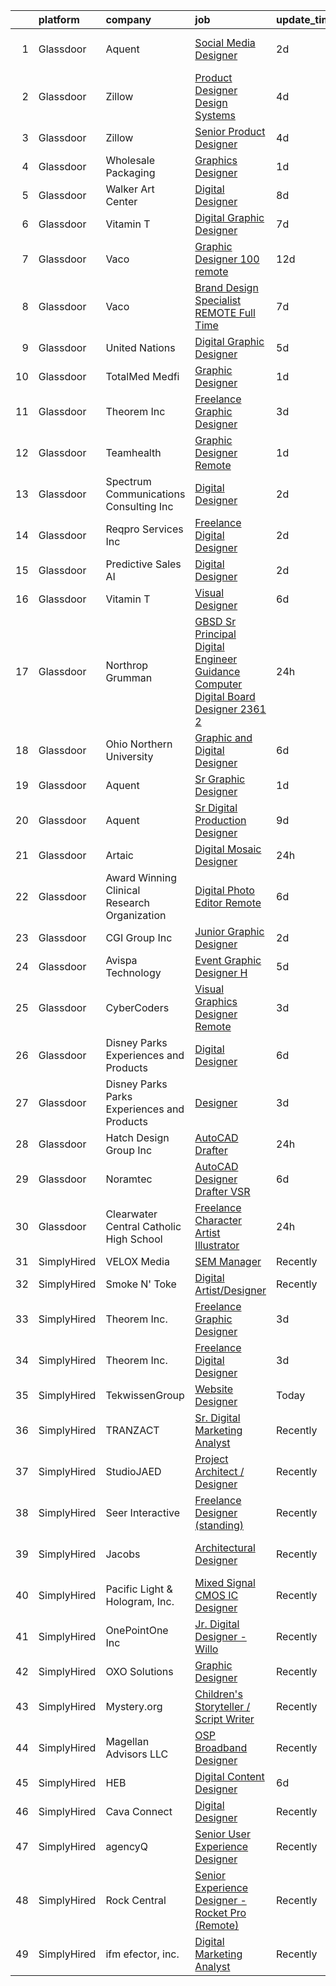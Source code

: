 

|    | platform    | company                                      | job                                                                                                                                                                                                                                                                                                                                                                                                                                                                                                                                                                                                                                                                                                                                                                                                                                                                                                                                                                                                                                                                                                                                                                                                                                                                                                                                                                   | update_time   | location                     |
|---:|:------------|:---------------------------------------------|:----------------------------------------------------------------------------------------------------------------------------------------------------------------------------------------------------------------------------------------------------------------------------------------------------------------------------------------------------------------------------------------------------------------------------------------------------------------------------------------------------------------------------------------------------------------------------------------------------------------------------------------------------------------------------------------------------------------------------------------------------------------------------------------------------------------------------------------------------------------------------------------------------------------------------------------------------------------------------------------------------------------------------------------------------------------------------------------------------------------------------------------------------------------------------------------------------------------------------------------------------------------------------------------------------------------------------------------------------------------------|:--------------|:-----------------------------|
|  1 | Glassdoor   | Aquent                                       | [Social Media Designer](https://www.glassdoor.com/partner/jobListing.htm?pos=123&ao=1110586&s=58&guid=000001816b459bfda2e421a4f9ff8b39&src=GD_JOB_AD&t=SR&vt=w&cs=1_7af2d66a&cb=1655362133401&jobListingId=1007937239680&cpc=FB7E4A1762AE5BEC&jrtk=3-0-1g5lkb710jfn0801-1g5lkb71hii1a800-5215ab9fc74733f5--6NYlbfkN0DMrcEu7yrtATojKJA7cEzGQ3FdRGWLh0CZQInL4ECGI9gD0Wolx9R2v-Aex0-GK05tfZ_Gp0ucJrPKPKimvs_6928_ZJYzUyQ50TkDthhVNDfdM8LD0QJ3yo-_zS8JuMpiWQcZMuHprbLSkN5BBPv8KMhSKYxr3tXzWuguY3g2TqGsqe1ECNZsZmNrsHg8d8k99D0Ox2yUUycjKiEBPRktLtPrX2HF6bCDOiLa6xueWwPFIhRlPu_Ue2Dw_6Go4Ih4Ebk4rbv1ofcNrkaoX8DYhw0tjHl9qw87K_LNWwlZLjvBUsZn-IJjG118bIaD_1RHD4j4JEnGplUIfVn1wPjv2X8Bzj8IdCDXo_yWJ-c4QMyOZWx8of6hv6jbjfzhqzw6Jspn0trVRDFBsKA-kO-CoeX4VNqvNf0bx7rhUgBM3ofthbpvKt4DKz6fdjwRaQZB4DdenE0F8A%3D%3D)                                                                                                                                                                                                                                                                                                                                                                                                                                                                                                                                                               | 2d            | San Francisco, CA            |
|  2 | Glassdoor   | Zillow                                       | [Product Designer  Design Systems](https://www.glassdoor.com/partner/jobListing.htm?pos=115&ao=1110586&s=58&guid=000001816b459bfda2e421a4f9ff8b39&src=GD_JOB_AD&t=SR&vt=w&cs=1_24307847&cb=1655362133400&jobListingId=1007933236075&cpc=F41FEAB56D215062&jrtk=3-0-1g5lkb710jfn0801-1g5lkb71hii1a800-011a0893a918b1fb--6NYlbfkN0ANMurRYyPEXg08u6OamUd1Mvhk-zhFSGYIZgoJR86UvYL2v6MoUqae-sD5DnU21vo-KQkrM1-nxrgMu7ZC1V04tRcmIkM-s_SFYAMQ6S9JoXSA-FQh8VsK8KsKvvcxWmpJgU6E_bbF80Dim6t-LQronB_Oj0OoKqQszjyeh9vu0qKYIF-dD6oTAUXEUNGLEJMlAH-SYohx4oU-DGbt9pufs5fi4yifATetHHsA_w3kva_fmdiPAgnLdnwTqRaNIj5Kjn2CNUrffKxRhSVpYevqPgxduBj_FMOdZXtW5DxJ9YkgnNQm3iSlrrqqyxI4Dw39p_4wpI6AYTNeQWmAMS1SzYd50r28NiD3J7dJb3Jan9ajmG4tOtYRdxwvdwIUmasZzcRJiMxRfXbkR5Z726_8MT_pgi9yBDhMW-mdVwz4nT7llWFzQHzhx5PFwsd39WDxmLqVPux__G2uM1O54pSDuM0A67yV4uY2C4Vs70G4RpSPOXch4VVee1goJEIUeRAGMNfVxwtuMPL_zU78zRLWBOU77E2yLtNtXOKq8htA1wpsxUwO-UCr5RNk8Z_LLcGB6tEPVpGAldFOPesNx_ls2TGfDg-W3-ENso2yzDKT6K617TzxHRfiMUUhy_x5t04VhsiAkxoZO6_57QbAVc2ZmIch3qmcFI_4rnspdHn0ub9O_RmXWR6VnPHCI6dxgOA-N0FmG1bA1q0PlGj3l_lDt02PYZKzKVgKUHRv-wamQARrk7iWU9unwoWA8NcX5MykRrv7_HbxgW43_LXBmOEv7s_tSmRg9HDrinDKazcdfdIB7aLebOSqLUNAPLO0CIo8cSu6FSWEWwGf4VgpxmFq9gpa5d61BlFLmrkHNcdClHl5aRGvakVqtLXGMk209r8%3D)                                                                                                  | 4d            | Remote                       |
|  3 | Glassdoor   | Zillow                                       | [Senior Product Designer](https://www.glassdoor.com/partner/jobListing.htm?pos=109&ao=1110586&s=58&guid=000001816b459bfda2e421a4f9ff8b39&src=GD_JOB_AD&t=SR&vt=w&cs=1_7df9220b&cb=1655362133399&jobListingId=1007933236055&cpc=334ABAF5D42DC775&jrtk=3-0-1g5lkb710jfn0801-1g5lkb71hii1a800-e496e8acc40d5a6a--6NYlbfkN0ANMurRYyPEXg08u6OamUd1Mvhk-zhFSGYIZgoJR86UvYL2v6MoUqae-sD5DnU21vo-KQkrM1-nxigulcVUp6UcYl08yI5UdNRZZIoboFgVCXFZH-Ur5VCCM-kHCbgkC536mMNcJpfMsoDbDUXEuuapVQkZvN0gLXl-tXLlhyovmM75W_E-wN5ONoPCxm1rM5hVnc9Dsf_2-yFFIPzol2zjUX4aPeuqAL2xL9NKZ4nE9mpWx_58Cv84xRQBOKQObOgWWpd4umKrkWgTpuOllr_lmvXqIgKkCo6UhlGKCEKIrr_ynR7nYUULfxd4FxqnBtm41in0NQZc7WhLkA9ZeSbdyaQTAw6ne2LbO69EyuPYJDKo6zYbk_UlPkohq28KDBqXZx9as3RRF89ugCJ7FnkJFO-yO87oxJZyorZs-BBPUKVvRfdgi1givp1ZxFodnELPaYF_Pv9DU7tn3tX41t4edgQx4VmUaa_erAWBxhnDukvHQripXt4o0DICRVpkrMIWMzzK__oVHA31jQS1EqJzNe5YqL43CQjaJ8aenHq8raDugRRTNcPsC-U22GnL7rnFctuoZZFnR-YmNElD4vpeO8XvP5pKc0Rw0PZkn9V8KafBe2rYXHgfFAfU0AqwVAB2Kc8h0Ug43rOuQDQ_2HMLIB3O7DKTpo3JnPI6I3AbNaWe2u8zk85nfWzsPsoWHnVjVu9ZyXgWnWyn5lfod9yDsaTbqUY7UxCsx8tFa3F_30DZVgJE5M2CcesQI2V-XqTrrRCwL0cZ0LiWvLNAeCcTT6iOhrRZpSHNo-aaBIsaYrog52VjGb9LtF9bSbsAUraSuUKgjazvXWclw3IP8MhjvKwOxHEPBsSrrVvBQfrVCl0-EgOEzJ3ezcdhXKSCiMw%3D)                                                                                                           | 4d            | Remote                       |
|  4 | Glassdoor   | Wholesale Packaging                          | [Graphics Designer](https://www.glassdoor.com/partner/jobListing.htm?pos=105&ao=1110586&s=58&guid=000001816b459bfda2e421a4f9ff8b39&src=GD_JOB_AD&t=SR&vt=w&ea=1&cs=1_9563e72e&cb=1655362133399&jobListingId=1007940301707&cpc=BA15C3E50D27FFE8&jrtk=3-0-1g5lkb710jfn0801-1g5lkb71hii1a800-503a9bff55137306--6NYlbfkN0Awap0Ss84xjr4PbLTh_lSRWQtTfyWQ47DnEpNBoAF8LcXbi7sanRT1iM2Na1uhNmpVQkHIfSm2aIfhJKCfeRz63ehLNgn1dbfzJgs5ZXxEd47M496KQAfIWxNdOOl2B9K_QO6xwIyoameBNrWcXHJp59sPOQEpAhfUVzcnbXiy0w_PIxGYYqel0APBBNcalO41XauGQMoanfmKe5xIoSOWqlJEAsQjGWGm1ZPU1h1OnJfafcWO7vpCKY7rz4abP9rJCQkVBrlkY__vQz9IJqwnGpijx3L6NfMYObLBhgujhK_CC5jANYQNDeNxlY56a_HZ40MQvARHcpcQwB0MgaSbGuRFJIQO1cDwGI3fU4ppCA8oqg-Qr0s-HiQCkHroKpqrSPaUJWJZyjq-kHAQb-vuqcfbCZqMY03pnpqzHzX39znWnoD4YkNENN_kNDUZGm45IisNiMmhHIBnpH9vVn-RDkGHl7NOZXWbpTFMJBqTQlst3Y7Ju7vRsQ4BLcDds8I%3D)                                                                                                                                                                                                                                                                                                                                                                                                                                                                                                            | 1d            | Newark, NJ                   |
|  5 | Glassdoor   | Walker Art Center                            | [Digital Designer](https://www.glassdoor.com/partner/jobListing.htm?pos=129&ao=1136043&s=58&guid=000001816b459bfda2e421a4f9ff8b39&src=GD_JOB_AD&t=SR&vt=w&cs=1_ac236e4b&cb=1655362133402&jobListingId=1007923727736&jrtk=3-0-1g5lkb710jfn0801-1g5lkb71hii1a800-6e9441752ef50c27-)                                                                                                                                                                                                                                                                                                                                                                                                                                                                                                                                                                                                                                                                                                                                                                                                                                                                                                                                                                                                                                                                                     | 8d            | Minneapolis, MN              |
|  6 | Glassdoor   | Vitamin T                                    | [Digital Graphic Designer](https://www.glassdoor.com/partner/jobListing.htm?pos=122&ao=1110586&s=58&guid=000001816b459bfda2e421a4f9ff8b39&src=GD_JOB_AD&t=SR&vt=w&cs=1_6fbb58e9&cb=1655362133401&jobListingId=1007926724963&cpc=C4A69CCDBB3B9599&jrtk=3-0-1g5lkb710jfn0801-1g5lkb71hii1a800-fdb8f021593cc339--6NYlbfkN0DMrcEu7yrtATojKJA7cEzGQ3FdRGWLh0CZQInL4ECGI6k5tN82kdM0OKoro5eXmjo0IbV3G3UhsV3k-CkeXa2jzG2OxlfFQOoSKPVr0mipQSu4LFwQStj2nF61fQ7ALeaZ1mF2o0i_3JOCXh220w8xlFybB9KhHIC2zteJebeLtyc3P2-s9aXEA9nxHTuYT5UM8QpjRYrNsds_k1k_ZV3XR3KRdxCbaTi4ql-WT5w1yE77tbTbJZKOiVBuSYy_6k3uj_UwEzyHT2TeEgteGtD7GkkwXCeQZ3ojH8FUxswpH90Y2ipW6JG01ppUfMIm5NfYKzL22GipeNnZaHgXLBc3ObgvnZX8rnkUakc9SAqWm9p9wv6mvdA7A-_id8GKEFPq4qz9g7dZoJtn_yoclCT4JiaWvqxz0E7VGvA00cPdDBwfaqvzlln61kV7mUOmEoAUxjbPndrUfik9FhO-eUm4)                                                                                                                                                                                                                                                                                                                                                                                                                                                                                                                                                        | 7d            | Remote                       |
|  7 | Glassdoor   | Vaco                                         | [Graphic Designer   100  remote](https://www.glassdoor.com/partner/jobListing.htm?pos=118&ao=1110586&s=58&guid=000001816b459bfda2e421a4f9ff8b39&src=GD_JOB_AD&t=SR&vt=w&ea=1&cs=1_ab785f80&cb=1655362133401&jobListingId=1007916376483&cpc=2CAED5C921A5F994&jrtk=3-0-1g5lkb710jfn0801-1g5lkb71hii1a800-08f28e733b05aaab--6NYlbfkN0D_sybMACCpf9B-677oK5j6rPldVB6BlrVvFjO_o-GJZbzuF-qh4PxErFUqfUsv_6vhl0jY5Q-yQPH-iHKHcp_XDbJBS22ZwItoKejFa_j4izDEiupumHMXEFJCGUZZEOt2d_BvevA5K6Uc0H9mlJj2RyN6QL_iHcfzLqKw589fVrR8pTihbEaeP70vSMdkvnWsz0sp6blIYz9vNeDA0C06d93lj-DUBBQ2gVlI1IV0s3HvjOFC2NqgZY9n8Azo1k4un4V6HVgjNTgwANGk5RynlUZudklRr17wlF8mH038F3fXXbQMa6Brmm2F6ry3gBlDNGiTzLanNLqhWR2RvdbC_2mFaNtqkVuAgSelSmDlu4aiUBEo7CwbexZ8Bi_8F5X3rEk9lp1TfcX8HmkrKXTKV4LnnP5ftYgfWgo8K1tDtiMrmGDNp9rdXXobu011Wg28K6xjBCsz-i2-wGMPRvAqP2VPaHRfzKUBgUwCe5YTTE4afa5qyv9OyzbI4zFTR5B5lVWF5ihP6HgLlBxG5hFZUROBM3RFZ8cnooLpzFVDTw%3D%3D)                                                                                                                                                                                                                                                                                                                                                                                                                                                 | 12d           | Atlanta, GA                  |
|  8 | Glassdoor   | Vaco                                         | [Brand Design Specialist   REMOTE   Full Time  ](https://www.glassdoor.com/partner/jobListing.htm?pos=121&ao=1110586&s=58&guid=000001816b459bfda2e421a4f9ff8b39&src=GD_JOB_AD&t=SR&vt=w&ea=1&cs=1_12a19fb6&cb=1655362133402&jobListingId=1007926369120&cpc=8795CF9063CD573D&jrtk=3-0-1g5lkb710jfn0801-1g5lkb71hii1a800-8db624066fad989f--6NYlbfkN0D_sybMACCpf9B-677oK5j6rPldVB6BlrVvFjO_o-GJZbzuF-qh4PxErFUqfUsv_6uWvV2Qzi5qMWJrZ8tieZusIWtdsHB_VYPB58y5ulHZwgZe1ZZq-hbVmFqxb6q7D772AX_I4soEUlkpDCc_zLhQclUY2m0_6tbgxpI5zBOcdYlS5kdTJlRnHFoEvZhNgy1hjnGYQz_csOkcQicATmco2EmcyLFqmVI6_kwx7S69shtmQ5ngg8swD5NbdgaNd828p_Z7IzqYyw61N7m9xJpeV4gCH-yLZdEYOJbEf56ULNO8ACk_wyHJxvRrWux8N6ixW4yydw3zf8mQa7-DmdngjFcrZGvRl7nyeUuMjgb6ENH6ccY-l7Sx0M4V6jFGWaVm0JbaX3zGqDXFP6akuBZ12g6vB5PInDR-wIA1KaX1qJ22f69EN21lK_JurEi7r_PeRGgDpaYz_yCYeH0rJuPM1TXDVuG0xksuyxF3KZIkTAq0L2llHMHowsPamn1EtYEzqPMOyxWBQP_pZ6D5z-FRkRLACn6B7ef4JzeE4H1kZQ%3D%3D)                                                                                                                                                                                                                                                                                                                                                                                                                                 | 7d            | Atlanta, GA                  |
|  9 | Glassdoor   | United Nations                               | [Digital Graphic Designer](https://www.glassdoor.com/partner/jobListing.htm?pos=130&ao=1136043&s=58&guid=000001816b459bfda2e421a4f9ff8b39&src=GD_JOB_AD&t=SR&vt=w&cs=1_fbd637d1&cb=1655362133402&jobListingId=1007932678389&jrtk=3-0-1g5lkb710jfn0801-1g5lkb71hii1a800-38a3c908ed44d58e-)                                                                                                                                                                                                                                                                                                                                                                                                                                                                                                                                                                                                                                                                                                                                                                                                                                                                                                                                                                                                                                                                             | 5d            | New York, NY                 |
| 10 | Glassdoor   | TotalMed Medfi                               | [Graphic Designer](https://www.glassdoor.com/partner/jobListing.htm?pos=126&ao=1110586&s=58&guid=000001816b459bfda2e421a4f9ff8b39&src=GD_JOB_AD&t=SR&vt=w&ea=1&cs=1_09ecadfc&cb=1655362133402&jobListingId=1007940051033&cpc=6FC5BA77C9A4CD78&jrtk=3-0-1g5lkb710jfn0801-1g5lkb71hii1a800-57ade0afddec43c2--6NYlbfkN0CAbsJB8bju6vp3YzCtcC1o6rQ0eFO1yXn-OHpoI-lP0DaRmu6MITyG7eKv3cg2fC58nFXxunZApxZ8Er_MhaQ4nh7YNu7PvKtkBoJN71Va4D8t95l-CLIuEZDaCK1twhlCeDthrxOZtod5KNkAY60id_jRRrCE0XLa39qPXNpYbUgVKukzl9qTTE37NuC1z0fjPwn5f0_bka462k0dms3re1gRUjRK3haH2eSepqPXmTcmC7qzI7T35NCDRiI1amCnCIFdHrkTClVPemZgKawvGg5iA1D1-uwekd012lkfdVyxeGE8IkFgHka_DyPnuw2Nr9Cxi9U9n0Wo4HEMn5zIHEkJZ1DxcOWfF1bJcEksVCvPJEcOVrwpPtVhQ0xwG8KRWhI29zIs2esIvulB4hKukno4f-rtT-UWQFdcffqarIDCRiDBje1LSPEnpRdrMVkemWU3BvosaIDOGqM5Hc8ZywPQEY0xW0a9mwwp0wD3NPsXJOwBZ75mrhCzP3JIiw7eZ56lnxI3nw%3D%3D)                                                                                                                                                                                                                                                                                                                                                                                                                                                                                               | 1d            | Metairie, LA                 |
| 11 | Glassdoor   | Theorem Inc                                  | [Freelance Graphic Designer](https://www.glassdoor.com/partner/jobListing.htm?pos=113&ao=1110586&s=58&guid=000001816b459bfda2e421a4f9ff8b39&src=GD_JOB_AD&t=SR&vt=w&ea=1&cs=1_a95a8f1b&cb=1655362133401&jobListingId=1007933778137&cpc=AC285F3A3ECA6BB0&jrtk=3-0-1g5lkb710jfn0801-1g5lkb71hii1a800-c6f76b686089fad8--6NYlbfkN0AFW8_jy3Exud-3yScDe6C_gOnco_vY6PGUfytLF_4d6EkTCpOAWV-CrHKoiYYLwIqg1l_gI_lcE6Sgc6Z0AbUcjp9OM2Gim2qbKXCOcZaAhiPME1DQ2wZs7zWrQyxgM_WwQXANWvgVEC4Lx131mJzhmPIQ_XinjlxfRdvB2NH3Hgy4UHt9gIwQdv5K2XbsF0Vzc71pqiSKmxwfbPzihpIkEATfy6ng0kWSa3Xxr7x0cjJ4AK-pixRzDBy307RuVcfAtvardzkNvwf-4gxT_l3OYa0xnO8iRvBlDBr-yW1JHzlR9iv7KpyuIh-lVsOXeDcgGzLK_7_vPc6rHbm1VfIwo-7q0vPeaY6pA_6oFoM0pg-RhINdiijxIx6wCKWQ-3Se_GRdEIYAzYDRq_EkIkX2wu5C9YC-Fdp2_cb0rhz5YQFX0xQgZG-2YqFr5ndv1x8FZQSOHDVnm5_85Y0yq89oGdBtt_4FKnqJywS5kZ9SLBtmPywjeqTQphrHGfZNM_I%3D)                                                                                                                                                                                                                                                                                                                                                                                                                                                                                                   | 3d            | Remote                       |
| 12 | Glassdoor   | Teamhealth                                   | [Graphic Designer   Remote](https://www.glassdoor.com/partner/jobListing.htm?pos=116&ao=1110586&s=58&guid=000001816b459bfda2e421a4f9ff8b39&src=GD_JOB_AD&t=SR&vt=w&cs=1_984b35c8&cb=1655362133400&jobListingId=1007939772563&cpc=451933188B21919D&jrtk=3-0-1g5lkb710jfn0801-1g5lkb71hii1a800-44e5ae7485aa3032--6NYlbfkN0B7JmfrMhpJRSMUlHaLP4NRjF3FJg9cb0WKAV__BHI06IkPPY2OTo0TLZctw764p0EF7EBN3xUex5YquRxeNFP5LFfxTk1sLWOywg3ZNQYw8pyARnZZlMMyR2Q2Qzp228xK0w1E9WbEMa44hiiJaN4k2YgrakggvdLEHOXa6kUBfzfNa5W1-6BwqnoNaWW6_WXEGU6bunMBbC9ZbecwoxBpPhk_ZqwClcxIfj7Er1Hntc3Q2i8WjJMCFUZv2-8TJJOtKA6pFKncE19Mw5L2HrN-eJEtpoLwkZIuuHEIxp4Fcqag7Ep4n5DLzDezUkdwBR0nZj0bDw1WThAkBQ9YPfOGoRba5Vu6vOD9owNBrfSKIqYtpE_xO9vxAK0Vla9xuY-9Yn4JtzVNil-o-7hA9LFoRl20-BFKL5zQY0TwkFIJP7O6FxVkpCt_ln4o_pSWu3r0EAZNkvIxQHyob_3DxTXQl6N8401EIEuv6fsltH-M9ZBrKLDGnjF-BT4uER-Hime-T7MzZ2XFfcBAATVl4g_P_zSwQjJmHwkawcMDjL9vs4r7zCv4YPJX7OoKk8yM2p5jMMAJ4jo6Ew%3D%3D)                                                                                                                                                                                                                                                                                                                                                                                                                           | 1d            | Remote                       |
| 13 | Glassdoor   | Spectrum Communications   Consulting Inc     | [Digital Designer](https://www.glassdoor.com/partner/jobListing.htm?pos=104&ao=1110586&s=58&guid=000001816b459bfda2e421a4f9ff8b39&src=GD_JOB_AD&t=SR&vt=w&cs=1_b9841a45&cb=1655362133398&jobListingId=1007936882470&cpc=281FE6ECBEE2538F&jrtk=3-0-1g5lkb710jfn0801-1g5lkb71hii1a800-0efd128eb5aed8e0--6NYlbfkN0CEimXm1CJh_E-tHvxPbgZMcbhx6cgdIq9Pr1R0rMl3sU3PcKky83nF7xSMo3nddOn7Ezk0R5wq0xRM4P4Wqw20NJNt1myi9vhduCMlk8eS9Q-2pR7e426Bhv408jU6dwqXU19OX7GZL9-fzLcpxPjkOCfuAbN15nTcseGdJkcZ3XbWz2mdqVvOuzz25VFISDfJaZUU4XH-34wZiUu19bXR1z0hu0Umy9jdmQZICjJZE_4zCoECMGslrmYhVvjYbchJApu-dBWi70B2ha-zlidCuGZ_idUwUFhKhkkeyBdvQwQuu9kOg3CwXvIGegRxH3vy2oRx11LKY9e8brzJmUvA7zqnweBeR9JYcAGOvJw7pE03TX-UpjFFVZJcBiN_w5ayFE_8IRPvtScgwAQwgj0sS3G2371OLmlEj0bi3Mkn201tN-1ZKyMLObb0UAV0TBKJeiFOlHfCapr2hsfiy1hE4oS1hWIBwzKor-cujVebTb0TvTqquT65ePPOsjS7r2tnUf87L1UoXA%3D%3D)                                                                                                                                                                                                                                                                                                                                                                                                                                                                                                    | 2d            | Chicago, IL                  |
| 14 | Glassdoor   | Reqpro Services Inc                          | [Freelance Digital Designer](https://www.glassdoor.com/partner/jobListing.htm?pos=117&ao=1110586&s=58&guid=000001816b459bfda2e421a4f9ff8b39&src=GD_JOB_AD&t=SR&vt=w&ea=1&cs=1_755d7daa&cb=1655362133401&jobListingId=1007936509793&cpc=8795CF9063CD573D&jrtk=3-0-1g5lkb710jfn0801-1g5lkb71hii1a800-2809ed0dd3dfc043--6NYlbfkN0BgQNY-6EGSodwqTnD--ruyjs70KAjc-sVn4TBkbPXfZNINp6exhM_vKTvQAbBALpc2_iGDvT7qg898YXccEJzx-PlcJWt4TcyvOh-OQqMHVsBOjGYJdfaOvjlyCh4_0qZzMdgX8IXYFt80-NR72RurGj3rFv8OMayZXU-rQHpdx_FoeUValG_IDWMBe4u7KTSZCwN7F88EYfvP-FVsTP8X-LB9LZKhUMslDly-TlT2LAPpeqGnN3hC2lOsf8xaSaZ0M0EHdrlKgmzBkRIntzRIjphsgCROXd_z1yNRKyWJBTvQpNlXfBDCIczAXnsuI7sIf40XLGw0pow8jFFypSEhqsXQHIZlRh9o9Kb1Py_scRUYsaOXBCRuA_Sdm6t441bt8w5-ucKfcszs1Qx0hdHh0OKiE94OCUfF6hSm-2IGrnrQ_nr751NMjfqpyY-HSI3p1ImE2k7AZfFZjolSBlaoHBsC0NFjslg4XIg5vBia-x2PkG9jw0UD)                                                                                                                                                                                                                                                                                                                                                                                                                                                                                                                 | 2d            | New York, NY                 |
| 15 | Glassdoor   | Predictive Sales AI                          | [Digital Designer](https://www.glassdoor.com/partner/jobListing.htm?pos=101&ao=1110586&s=58&guid=000001816b459bfda2e421a4f9ff8b39&src=GD_JOB_AD&t=SR&vt=w&cs=1_88cb5b39&cb=1655362133398&jobListingId=1007936109806&cpc=ECCEBF2656D16BF2&jrtk=3-0-1g5lkb710jfn0801-1g5lkb71hii1a800-3d7d0082209389be--6NYlbfkN0CEimXm1CJh_E-tHvxPbgZMcbhx6cgdIq9Pr1R0rMl3sU3PcKky83nFlr7_-N0QMhZoM8KMwa9VSysUJR9MsQy4DZHjAFSZQcPOsxHovme5KBYSach_Q4wWwPlcvZ1qda028uxgHzlNO-Igyq-aPdhIMpP8eep6xW37Zvftt03Hl7StxY5E6jnpkGIaT3HD1xVIC9w73mNDgvhfd4DaexbzuDTtl-9fh7Ti9QqI7ff9odNt_kJPmr14rDNmKwyLQsVEk4i18cT0x7UFF6hvy_z_ACNSm0rD34mMGAO2YBOs0JZPp5wByWXSEqAjAbAhR-E7hs9MjK5yNE3GclPO3IzUG1oe22-I6v4pY9-Wt3JKIgsG3We4pIh6JWNjn1jaV0aeyXkmT-ze61Y19fX1FOt0YYLuj9S3JdcO6kd96LPN-FraNaWdtUte1gHAyHHbu-x3uD5JW_C2xS3T0BZUrO2tBZMcauU6r4_LBoHpH2n-q18QRyds3O9v4c5pVHqGdgk9RDlUp-BwlZI7GXbvEveyv62kTaYs5OUAmxV2Q_xk2orRVyRI1yT1nLA4AyETVyEaiwfrMl7h1Q%3D%3D)                                                                                                                                                                                                                                                                                                                                                                                                                                    | 2d            | Chicago, IL                  |
| 16 | Glassdoor   | Vitamin T                                    | [Visual Designer](https://www.glassdoor.com/partner/jobListing.htm?pos=125&ao=1110586&s=58&guid=000001816b459bfda2e421a4f9ff8b39&src=GD_JOB_AD&t=SR&vt=w&cs=1_0dc6fbe0&cb=1655362133402&jobListingId=1007930527459&cpc=AC285F3A3ECA6BB0&jrtk=3-0-1g5lkb710jfn0801-1g5lkb71hii1a800-d8519498b4b33cf0--6NYlbfkN0DMrcEu7yrtATojKJA7cEzGQ3FdRGWLh0CZQInL4ECGI6k5tN82kdM0OKoro5eXmjoTMWZIbl7u2w_3G-0AgWkK9o28OK6nRRyVfT9Ik7OyxkBbbX_YtSkQ1NRnnViWIZLe2vf2pEFm46jGvQJq7AavDzn6CZotzY1UBBCFdcw8wTJCeChN3VREHURsugVSkEjLTcg77dE-zY0H41i_3Lb6W1H1WVeeRtpU8Tzo2zsPD2tJeAQR3DGN7rZezyZvnAK-4YYPe_RTXPB2P-m67X9PU3skZTU9fZ4ofVkGjFHRy9Da9ignmSSoh52SO1hxNAbOOdDB8wR_NPEN_JBASJnn3xNbdCypBwGzZNFmtJTeh4NmKxH35SL4zIlvUB8OFUecrr3N7rFDFhNWlcPAzcP8o_jIhA0RYFg1yzYRlhR_3VJGkVW5jEaY6xVtTiSIqDnWhgiaysTjNOna8om2oIDl)                                                                                                                                                                                                                                                                                                                                                                                                                                                                                                                                                                 | 6d            | Remote                       |
| 17 | Glassdoor   | Northrop Grumman                             | [GBSD   Sr  Principal Digital Engineer   Guidance Computer Digital Board Designer   2361 2](https://www.glassdoor.com/partner/jobListing.htm?pos=107&ao=1110586&s=58&guid=000001816b459bfda2e421a4f9ff8b39&src=GD_JOB_AD&t=SR&vt=w&cs=1_c2fda588&cb=1655362133399&jobListingId=1007942051511&cpc=14D5209370AEC984&jrtk=3-0-1g5lkb710jfn0801-1g5lkb71hii1a800-96076f1381a9dac1--6NYlbfkN0DPf8Tf_oakpB62WadId2dzQiWExtALTi0lpCM--zHBL1trAzPQuAwg5oNkOU_MLY3rm239Jp_6bde5QSRVqCgxUCizVk43yYFdm9DHW3QDtACvxslV21EoL5JHV2mVJcfiR9sDYg1PIUv_uf6Hm-MsoUW5JDeRILNVIgG1GsRdF1zt9CSUdykOl4DTJIC2Rrk1kXgBvTNqeO3Z8FqenTAQeIiNSCqlg-9rm4QkeQrbnW918hpMsZ4EQG7CLsf2lYblZ5MvJPc7Qj-_FKIfBZ5VAc-0TRTvU5m_DA4VNzycCzCr6bMeveQzmiaMURw4lFZwPmtak8rlCH7Yj7ijj0yZ_Lnzwf5nnT6JgwE4sQ-d2aK99GslQ9hBoDu5ov7u-x6Nr_Sy0wsNGIXGmdDR3G-OUOZ-Ny07J9i7lzH1O6VqQpHuPOciWIZpeoc-bs1_SObCnJg_COkVhNHBCw4W_38pbqLFSlLAw1pLSsOmY4-qcCB1bpnORx3cGTyArHKkdMy1ugEfdVbbRN7XwJ06RDbbKbHJGcqBQznV0Qb17Nd_pNOhrUiZyWFzo7aclwtf78Fv3-9eiCOrvSt_Uv8nKh2LyvwAiEwGSer64ruLlbsjjFfn3i2OgxoBF63y2HXdjl8OCj6aHobFMsjCd6t5-YiwvsXHX-qMbpsFFqOnTXLogTqIbhsdAXNDorHiM0lEXeQH4ZYsHdYzFWFtLZxnINCodyLs0UNhbHUJ6IlpqXhX_ebgvae5RK0oyDZkUqvNquE2ZWGiwyKkuFjz6eS2JwL7c501O_Ic_YTCNpOgkSCliqzM9qOFNRBQXQYQiTcrtR9uptviTqZibkuI8xpW-mMp1emqSyhnP0NoJosurJIow8piUSku2oqrs1Oa21gf8v--_WI9xPjT8A%3D%3D)                           | 24h           | Roy, UT                      |
| 18 | Glassdoor   | Ohio Northern University                     | [Graphic and Digital Designer](https://www.glassdoor.com/partner/jobListing.htm?pos=103&ao=1110586&s=58&guid=000001816b459bfda2e421a4f9ff8b39&src=GD_JOB_AD&t=SR&vt=w&cs=1_bd05ac39&cb=1655362133398&jobListingId=1007929702602&cpc=4F6831AEBD53791F&jrtk=3-0-1g5lkb710jfn0801-1g5lkb71hii1a800-67f50c84ac550faf--6NYlbfkN0CL63aioA1SaoB0GgqPQ_RqRqbtnG3m1o0WbEmH7ZwtnCIL8zVPcSljMuDetbDeVLEo-RMnELe1gA8YaUKhzTf4LStZwe3uXp4Bc3QhXb4EtkoMTUWmQN7S_WCAz4lMLo0tY6qOprw9U1Xt2UtgnUbexmE_H2506xB9oFJCxbGjOkf47iTgilKAB6s1RM9gPEmwRrn1nmZGgO1x601VeIOaktmDiTcBuB3MY-n_YSXJBsZJNG1ZJXgHNo4sxd16iJodwQy4GFGXSNy4pe356NXNiKls1bmEw_urugHBgiCDhJYqJhK7RdRTYr3ONgLrjubth0TEwzHHlqM57yPboN0R2x08nqBlFw4uvIeJd2EodfmHEGppPq6wkxU92m1JMfVz6jshAcYKfNVMVnmKKgSoesJtahmXc-mY3g6pBDZ_DfjG--NTziVg40cHIsAh_IygZPicY_Fsi5jpEfuy0xYMVlSrHuN6gR_rMVtJZCalg2xSQBgdBlDDEDrNasIPcR_Jm7G7xHn5MQRx7xAF69MIkc8BNC-wsAY%3D)                                                                                                                                                                                                                                                                                                                                                                                                                                                                      | 6d            | Ada, OH                      |
| 19 | Glassdoor   | Aquent                                       | [Sr  Graphic Designer](https://www.glassdoor.com/partner/jobListing.htm?pos=124&ao=1110586&s=58&guid=000001816b459bfda2e421a4f9ff8b39&src=GD_JOB_AD&t=SR&vt=w&cs=1_fdcf3a5b&cb=1655362133402&jobListingId=1007940168729&cpc=F41FEAB56D215062&jrtk=3-0-1g5lkb710jfn0801-1g5lkb71hii1a800-598967756ba94ddc--6NYlbfkN0DMrcEu7yrtATojKJA7cEzGQ3FdRGWLh0CZQInL4ECGI9gD0Wolx9R2EDT7B77c2cRZkYx-wKnyhquMKDIyhS8rOt7lOAhFDqR0mVm0xJxbbSGWT4IZxyYjPH4x2ViNQCn4kmbTRKv_tBKcGZPZ6rWF0p4zIHNSEVS4nJ6NOA_4RlZFbuoCGsqX0dHwhDuR8RCQISI5CWtyJwFiPa29uaQDg7d30wln-h0Nj7kJ9HUXlc_9p4Ow6gWY8OqQ-aDlgX5k4cVVwilQgXyBnCKp39X3OTStrT124qK4y6pRrbuWOC6zwwcw6WNzSr42RzgIiPo6aE8G8cGFEqubiItQQZXa6fDoVClLgWqrgxhlk-b0k0k9lzuFWvZfoteVadtmoFeslboReragjtSvzf9Y_0_XVhHf6XftWZHreqtZtecIvDhXXMl2-ZmBbhPM-9Z9Jw5kdDJHCSLA1Q%3D%3D)                                                                                                                                                                                                                                                                                                                                                                                                                                                                                                                                                                | 1d            | Remote                       |
| 20 | Glassdoor   | Aquent                                       | [Sr  Digital Production Designer](https://www.glassdoor.com/partner/jobListing.htm?pos=127&ao=1110586&s=58&guid=000001816b459bfda2e421a4f9ff8b39&src=GD_JOB_AD&t=SR&vt=w&cs=1_34ee13f5&cb=1655362133402&jobListingId=1007921832998&cpc=9908D8D4413DBB8A&jrtk=3-0-1g5lkb710jfn0801-1g5lkb71hii1a800-953cc05058cef521--6NYlbfkN0DMrcEu7yrtATojKJA7cEzGQ3FdRGWLh0CZQInL4ECGI9gD0Wolx9R2EDT7B77c2cSb21UpoZIp8N53jYO_X-sSQvxVN15ojehJN1dVXpIldGr5a5B4sQnNzRre_48jY5vF8_KyfYTpC8Qcjd7G56_hyQ0vkT-j6NlD90R3eOHYb-ALX8ajtTGioiCPxkD7hIPakavKZaUcMziorkAHjbIfF57KZnhsnkZddgeEs5aTuCjmsfgCIInhzSZEebHzwGmkkqu898wrIYh0TLmOI6KZHV0t3GR2FTv4JZaz3zozT4_opbaEzU1YjFi-sy-Hy81fybmMO2pfow-h1iO2_aQc1ynDT679YXXCoVAtWJxMXsbly6_1oAybpFQX_pZIDEe59mRRP1CKGIpYhfFfhcHuA4130G_nDMFUDsTi1Nt1yDP1ltc1rssGeYs4OjbMVvRMmG1Tu_LxKA%3D%3D)                                                                                                                                                                                                                                                                                                                                                                                                                                                                                                                                                     | 9d            | Remote                       |
| 21 | Glassdoor   | Artaic                                       | [Digital Mosaic Designer](https://www.glassdoor.com/partner/jobListing.htm?pos=102&ao=1110586&s=58&guid=000001816b459bfda2e421a4f9ff8b39&src=GD_JOB_AD&t=SR&vt=w&ea=1&cs=1_cb06513d&cb=1655362133398&jobListingId=1007942473415&cpc=1DA97EEC6DEC5F4A&jrtk=3-0-1g5lkb710jfn0801-1g5lkb71hii1a800-7c168d1cb0030ae8--6NYlbfkN0Coe87RcnfK8tQhCG2FBwM3ocKS_JC9BwCZeLWSJbd02so8zQdeoUNSZcQzjG2GRmTz-IwcLwEiz9VVdkyd3Y06j4v1oUnOfK7rYd1PQnah3yrv2Ef56lJo1_Y74OMtJEHFYL-j95vRGud4NEKhflxkZgNO3ymCp0hdbHpou4U1tbERfxtxp2QIuE2L-rNVmIU_gD15ZkfCcVe6J_SQA6eh5_tIElzyLac2Lc62ASQxg9TYRyJB9ckOb1-oFvW3pWHpsxohiAHmtMFRmT39e-BqBSjkNE4mYLdfF74CtwZ1Dsm-6l-i_toXB8LKvrWebHfuqgIzocquC740i18elqpgp2ycoY7lllcqPnP70sPLz4d9YGD_IldRQh4gP66ewdmT2ZTsiCHoI2bHJSurBnmsQQyLxqjGycXNDLol7a2Ym3gGbR1n0stYQsRgW2psDIS0RSJd36YgQe9G8ZnS9ZZIIP_r82CrnfRzppAD8-JwhAX8aJ6ylVODIrXTOXn8GiFfjwE9lret8g%3D%3D)                                                                                                                                                                                                                                                                                                                                                                                                                                                                                        | 24h           | Boston, MA                   |
| 22 | Glassdoor   | Award Winning Clinical Research Organization | [Digital Photo Editor  Remote](https://www.glassdoor.com/partner/jobListing.htm?pos=106&ao=1110586&s=58&guid=000001816b459bfda2e421a4f9ff8b39&src=GD_JOB_AD&t=SR&vt=w&ea=1&cs=1_0fca97d2&cb=1655362133399&jobListingId=1007929812117&cpc=61B26E8FEFFA679F&jrtk=3-0-1g5lkb710jfn0801-1g5lkb71hii1a800-4ab914fe9358335e--6NYlbfkN0AFCFO55fpwWo6oa9JKI3JcI2oWVPcccBj9Y6s5O2226Dvh15T1RmiKUF6Bkk2Tk4Z1zj08VMb-cWy29wLjmyI7fihmKbSatpEK4saQtmXgJ0a1cT3hXEwRAwTzvYn-bicy5FSbgjaBAz7orn_2cP01uBNT3nLvHg1xnfnO1hV3qII3BK0ZjWZvncapP0uPHzo4qZPhywF8zB9CzmKX0b5wB6zzUD55_1AQUkU_WqOcdCyDj_vFriPnL-Ro92jSLdQpMT0piOdhy4eDgzMe6o0kTwzAoqh_Fsw1qihH6tIH7cHIdY3RSuzSYcSJymhTgemi0gqi-_ORtruYc7L7W6dRQ7_Yandt30efmr_Ko_mmB5CcbsGV1BiBqCTHFJ6-qeTo07rqz5aJQLZzcbUMCSikYs4a_PyPqZQ1zQI6iB-YF_HogxBJHYQB6IeJSl4-lSctjTxMH8zDrYucUn5XDV8oJMGIxC35a92TEFetGrxIdpAMN9_0re3CCXBEI2oojSIsd4xEwvlJxrR-fZCle-xHRTj3FOnud3A%3D)                                                                                                                                                                                                                                                                                                                                                                                                                                                                 | 6d            | Remote                       |
| 23 | Glassdoor   | CGI Group  Inc                               | [Junior Graphic Designer](https://www.glassdoor.com/partner/jobListing.htm?pos=112&ao=1110586&s=58&guid=000001816b459bfda2e421a4f9ff8b39&src=GD_JOB_AD&t=SR&vt=w&cs=1_a08ae399&cb=1655362133400&jobListingId=1007936444215&cpc=47CFDC01B3F81FAC&jrtk=3-0-1g5lkb710jfn0801-1g5lkb71hii1a800-2b5909ae49bb43f8--6NYlbfkN0CmPt6JXytAhZscz-5ZOP53MMQ49Xi4hmwETo1lvmuAlTU8vZDiHq8TANo4TpJtu6V5BvtbAjljC8iCdRFJD4Ye89otX9TPsWfqPVek2mArkbTyplUuq-HQSrrb9ayP7CjojZqlGJNloCdbnv5CCkvpm6cDMD5wnGdRG8oEce7G5BRW6BI8wm90wJysuk7N-CKvgm_qJksyTOHYoPhQR6Q8yc5AWYsx-YG5Kci4xsfVM46kvN8ZFYGmPLUFwgic0-aEJPv-i56AVA8aV5eLfMc5-qNILaGlZRPd-kidl6UsFUX-4coar-GbziRGTXsbf7LppVF1RdXS7oLIJD1xSyPVa11ueu1mYIEduV-hTj_PmHSzZYek-PXfMdINna1cSU_eCxeqhJdbgRCTuDcz99ozbP22uUp_ABtyzUIF0ti38ZopD2PhWeVtdomB8kjU9bJhUgXhVdlZyOpMXByZo0zOQlwo3L26GvQF8lS6UPGIm6njXiroI1dUjos78HIbgB_GQcKOFMo4o11RkAt_L8C_1mOTEGYtd37fbjqeiVRg02o3CvLEk-kbUw-HxgRtj7g%3D)                                                                                                                                                                                                                                                                                                                                                                                                                                           | 2d            | Fairfax, VA                  |
| 24 | Glassdoor   | Avispa Technology                            | [Event Graphic Designer  H ](https://www.glassdoor.com/partner/jobListing.htm?pos=119&ao=1110586&s=58&guid=000001816b459bfda2e421a4f9ff8b39&src=GD_JOB_AD&t=SR&vt=w&ea=1&cs=1_b7ab1798&cb=1655362133401&jobListingId=1007932633610&cpc=654405A9B1E0A9F5&jrtk=3-0-1g5lkb710jfn0801-1g5lkb71hii1a800-fa87bce38961c020--6NYlbfkN0Dj2d0qKPEJP0fpBViK7V-TZwXvjpwqshPgAnSSx4qW-KrhPkyDM9HZN_F8jkueVASXz2uduGYmpr9FlbSlhVRmHW9VMWXWdMTef1EY0-ktRyLRowbEEITWi24dCrizAThdEl34-0pVtuXUANKdbflxngBuYBuQdEFh6KtshBSTCTGG-XBi-eutquiSEDUbruOuEklUj5kYq4pFso-vxq7QXgzN1zWvsNLpCed4JOCJq164ueyqeLaa7lRgcdCDOS03qq5Ia-bbZV_h69k__jPHs6kkT_KoBiytWZlUa0dMXw8JWKvWdFjrie2af7dzqHn_150eCc1EVbdOHoY3nzxlaczIVXxtDIxFkI5nz8WkzOm7MheYcgqHbA5l49IlGwDiMWjv69Lmhh8TkpBhWked-g4k1tC-LNgG6EBebgNtrb_68MzsjHVnFzb49Q7zS2Wy0lYO17HItTIyMfp02MSJ)                                                                                                                                                                                                                                                                                                                                                                                                                                                                                                                                                 | 5d            | Pleasanton, CA               |
| 25 | Glassdoor   | CyberCoders                                  | [Visual Graphics Designer  Remote ](https://www.glassdoor.com/partner/jobListing.htm?pos=120&ao=1110586&s=58&guid=000001816b459bfda2e421a4f9ff8b39&src=GD_JOB_AD&t=SR&vt=w&cs=1_daf08733&cb=1655362133401&jobListingId=1007933639158&cpc=FD1C1DA32C38CFA7&jrtk=3-0-1g5lkb710jfn0801-1g5lkb71hii1a800-c21088f9bedd331d--6NYlbfkN0CpFJQzrgRR8WqXWK1qKKEqALWJw739KlKqr2H-MSI4eoBlI4EFrmor2FYZMP3muM1jNBCK8ZzYz6L3mepz_Aeb8OuSHCtVz0naXnaSGOI82vrMTPvpi-n-Yr3IsL3JKYFJwvI5q8fUlQevrmAytCZuWiRzb5ln08n15lzYMxA-QFv9GCi78Y-Bi7iYugy3W8XpR_0xt7YHAGDugJz6vw03E3E-wjXT9dPPVfWShyQPDghdchpUTl57UGf8glAHWXt5QLmHiljfYn7Q1W3m_RazSMTifE_Vb13kadYF-7azDdYPzJWZlojRwdZVI4ZlnQenSh_zGeDxApxNaT9pwAc0QEs8iyCc5sXDxzlLZ1XHrEoz4LsnOC6-_pBmyvY8cmYb1oPb3yR-5v82CpqVCG-MQV-W4MGMEZQsiVTlUWSC3L9T_XKFyxjcPt7cPXr0kvlvgZR2tmvcDqttK99uu8KHjOzf4xpZv7R4Ymm3Uj6KQpQgXZNyo31OsrNu_6E2dQuVVb6duVALhCS8YejCAGq7YTiVXvuQclNHdd0CzWLM-MZc012f5Uy1k5_BC-D-swl9qLqlpE1Spy24Nii_zYI5tnWtQs8mGAx_Nq-2L10a_G9kGQtMLjDn_c_WGfq7zsCkAOXNgzQ_c5DCetI_j6TCdoc9dpXK5UcQBO9sWYaayyNEIt6GSEmBhjn6mKSlTicpBhDoDpL1Qx3AvhsKOQwmVfSSc6mTWF2QUxcAaLP8kL3Med46ZmEOtezpYNk9LZ8lA-rHEIMzfd7jCWBFhKmwhuqHCfZ5yt7rM5c1wAFBmTQr0FKHMNOQ10XLNTbLgWuFR4DEEydp4kaz6BFrw62pX_zNBLgo0jkp058B6efPMfQ0D1AEiF2RnWfLXd6vdOIUGc4bZuP9M2d226peRMsdLjRL-Ojg2oTeAPJYun_V7vD3X1OulXJz_NOrrfLE8-V7KxhARmu2hoOF_BY5L_E_-ob4AzMZqD8%3D) | 3d            | Stamford, CT                 |
| 26 | Glassdoor   | Disney Parks  Experiences and Products       | [Digital Designer](https://www.glassdoor.com/partner/jobListing.htm?pos=128&ao=1136043&s=58&guid=000001816b459bfda2e421a4f9ff8b39&src=GD_JOB_AD&t=SR&vt=w&cs=1_8b342ce8&cb=1655362133402&jobListingId=1007928857501&jrtk=3-0-1g5lkb710jfn0801-1g5lkb71hii1a800-de192e743d899809-)                                                                                                                                                                                                                                                                                                                                                                                                                                                                                                                                                                                                                                                                                                                                                                                                                                                                                                                                                                                                                                                                                     | 6d            | Orlando, FL                  |
| 27 | Glassdoor   | Disney Parks Parks  Experiences and Products | [Designer](https://www.glassdoor.com/partner/jobListing.htm?pos=111&ao=1110586&s=58&guid=000001816b459bfda2e421a4f9ff8b39&src=GD_JOB_AD&t=SR&vt=w&cs=1_deec4dde&cb=1655362133400&jobListingId=1007934377166&cpc=6FC5BA77C9A4CD78&jrtk=3-0-1g5lkb710jfn0801-1g5lkb71hii1a800-6c0291a21631692e--6NYlbfkN0DAFTyt7pbDCC2JPO79CSdi1dIb81yjczP5qsKcZIxgiRd1qisRd4re16D_VG3-wzW7qMk83DrT4_NmZDEIbrW_RSoeBgn9BIYZ1F6Dqy_w8MZwg7YFa-zoLYptY8NYZA_XSnLP6XYTyyDsbst10N0_KIgJyVEqGzR2PejKyaA7gMg80_jZKpGWMkfLY_gktBnKrZXj0ZKEnTxbuDICmsm74rCbwILEQIKa_DFobQrz-YajeCtrB_8RzZaWqhcaYrWQ46OFQyppy1euRGFdRb4ux3oy9P5CW2s8DdPO1eNBfDR-fBpzxou7gQAeZ33A2sPRueSl_Vcy7523k1FtXfRlFaAmRwr5FbhCxferA7sCMExnJFr9UMDzS4VwhIqif1uh6xhbquVisbXHbu15ayCtSPKFn4uXKHn6nlRx2gVAWDWG0fJVr3sztsZhQ435nr36dxXhUGAc2w%3D%3D)                                                                                                                                                                                                                                                                                                                                                                                                                                                                                                                                                                            | 3d            | Trimble, MO                  |
| 28 | Glassdoor   | Hatch Design Group  Inc                      | [AutoCAD Drafter](https://www.glassdoor.com/partner/jobListing.htm?pos=114&ao=1110586&s=58&guid=000001816b459bfda2e421a4f9ff8b39&src=GD_JOB_AD&t=SR&vt=w&ea=1&cs=1_2ff1f1ed&cb=1655362133401&jobListingId=1007942354001&cpc=6193B0C32834B022&jrtk=3-0-1g5lkb710jfn0801-1g5lkb71hii1a800-b0bb2c15a9c9be27--6NYlbfkN0D5EoDI19pzLD_ZoAvoqM1-O9qeTV9KvYbDAr1-bMzVceZA0cQEimOqU1ULKSBoEArxm1vzxETyjSsZSnMLL6Jdz588gOg94wpb0GIQmLMIkkVNZ7oYyfDbQTTLZm-ZLQZ3Z05ZueuO-EWL5ueeguBnaC7u3k90oba4BUMBS0-DvtkGQxOKnEOkGtULwtIEMcx9SDhv9TbNoPD1jLJ70RRZ2nRpbFjUT55_Ag1ifvo0Bg-XmOdZx8LBppyJ00AaFeZ6kneYWwRWUj_5T0g72Z9rrJEQ0_Dlw0uKSXfh3r2SzzmMlsSIBkbXtwh8qLCXbXczSmIfCSFG8VoCcTHMocz7iWyUfKIJAHxXLOM_JhAUUw0HJCGd1f3-9weASRxD3fNVE_Mwv8kBjZx1euk06Std-srcaL-aEsJh87Wt3G2G7Tu7HkKq-uXrLYTq_kTDRbW1DW0-0RHQx8Kftiu2P9PAvSPPxSFHb80H69IEnDgRteyUQ_7LYUsoxe-cj560LjM%3D)                                                                                                                                                                                                                                                                                                                                                                                                                                                                                                              | 24h           | Costa Mesa, CA               |
| 29 | Glassdoor   | Noramtec                                     | [AutoCAD Designer Drafter   VSR](https://www.glassdoor.com/partner/jobListing.htm?pos=110&ao=1110586&s=58&guid=000001816b459bfda2e421a4f9ff8b39&src=GD_JOB_AD&t=SR&vt=w&ea=1&cs=1_86089e5d&cb=1655362133400&jobListingId=1007929193786&cpc=E1C07D31E98CBB16&jrtk=3-0-1g5lkb710jfn0801-1g5lkb71hii1a800-24d306503cd7aa7b--6NYlbfkN0DP5iA7rczblxWEmgIPMCbtpntgjKYhcofeH2wrZYmOPqkjhZQvSyVW_dxwzepuYH4z8uDNBdq7ey1PGB2uS1p7ZpflBUbLQIxvDF_9kfmUzXmdmhouI-Zjz5KA0RH4CP5DnsAUyotAobz8s-uMXAiqqjH4e-20arwLlGVmktMnWNHjaymAJaf_mjR44ADSw9EXCgE871qVxUXub00N_FjM-gHc4X461pJayRB0e-J7be2D-EX2B5GnVjg4-rTxSrf8M9OFHfc9LrSYnsEZejnV1_0DuCVC4HZLiUx3rOFFBOrxi8J3g5Cocljf3P-QeVgea0IHRjjj6gO4Rwj2OBE_nt7m8mVFbtjP-cBqXQ__Bit-Aob5Vw1DF-VswDX-taBK0k5EhWmekNXuKxiIDrUj5KLoWSMc2xBIxT6BCkiQVIxDwuO7mrEiTEFNxci7N56QV5kc2lbpeaZIzrYAinIwC_lsNndU0Ff3LQutjN7S29iSrjkFprH0tN1D7CxjFmHJ5X3szONEEbAlh3jb_TMJi39EDeMjV2c%3D)                                                                                                                                                                                                                                                                                                                                                                                                                                                               | 6d            | Plainville, CT               |
| 30 | Glassdoor   | Clearwater Central Catholic High School      | [Freelance Character Artist   Illustrator](https://www.glassdoor.com/partner/jobListing.htm?pos=108&ao=1110586&s=58&guid=000001816b459bfda2e421a4f9ff8b39&src=GD_JOB_AD&t=SR&vt=w&ea=1&cs=1_9d74c25c&cb=1655362133400&jobListingId=1007942958100&cpc=036CEF58F9688075&jrtk=3-0-1g5lkb710jfn0801-1g5lkb71hii1a800-a8a3ac82ab88f0ea--6NYlbfkN0A4hgeKHdLyHgzaskNEvl2xXMVaueUT71iJOYpLYISQUMokOAxkb6e4UOMCk-k6pfuCIuUs2dBiOGaImFTgFSiEcfyU3pfaq6yHrLCdw3RUYoYPxM4NgOsGH6l_WJ-V-6NOwNZTbpoIw3b2rjom1r8JTr3tRtqBCPVlqMu8VByQO4vVMD8AD7wTWBmsSCfEOwcnH4KexeaosG13wmNIQdXfQhZOMAQBj64qpSLMeoOk4EEYVwxq-aMx2hgbXLzynuWfD-CDA7luI5QD6u2A8i5duTDptz2Or3KNv9LG1H5HSXIPH03-jd6NAtChcMkFa0g1j78Zgkk7HijalQlKNTEEqm42DahwcN-uWyY3CfGsKsk0Hm1OD4gyGyjy6GiIuT1kbs2Xszeo5A1f4aBkZ5JG-tth2_bGhbXGvQLGaropbgJx35EkFeoRHxVkAl4X804CkTEXIPRjl66ANoDefDCS3O5dxdmvDATEnE5IFfxwrjUdsHbrbsbNuXJdgj1-NK4%3D)                                                                                                                                                                                                                                                                                                                                                                                                                                                                                     | 24h           | Remote                       |
| 31 | SimplyHired | VELOX Media                                  | [SEM Manager](https://www.simplyhired.com/job/-oaSYi3ViNqvscFK7TRTUCHIgEp6WKyP2mitKZcGq-VWDDzRcgxAmw?q=digital+designer)                                                                                                                                                                                                                                                                                                                                                                                                                                                                                                                                                                                                                                                                                                                                                                                                                                                                                                                                                                                                                                                                                                                                                                                                                                              | Recently      | Boise, ID                    |
| 32 | SimplyHired | Smoke N' Toke                                | [Digital Artist/Designer](https://www.simplyhired.com/job/Tu4pSeguLPVhaIZTneVgUQydFdy2yC9TOE3ilWDHvg9gwyjUL6vNmA?q=digital+designer)                                                                                                                                                                                                                                                                                                                                                                                                                                                                                                                                                                                                                                                                                                                                                                                                                                                                                                                                                                                                                                                                                                                                                                                                                                  | Recently      | Remote                       |
| 33 | SimplyHired | Theorem Inc.                                 | [Freelance Graphic Designer](https://www.simplyhired.com/job/X9uns7gwmHwlm_ccFdh4AiB-UXISgpLZ7m-DP3rc-uv3Ok7Ouux7Ig?q=digital+designer)                                                                                                                                                                                                                                                                                                                                                                                                                                                                                                                                                                                                                                                                                                                                                                                                                                                                                                                                                                                                                                                                                                                                                                                                                               | 3d            | Remote                       |
| 34 | SimplyHired | Theorem Inc.                                 | [Freelance Digital Designer](https://www.simplyhired.com/job/56lGdsd0NT_PxZyUFNh70kqoWHzzVt-FPe0mlhIYe9ffGxtFEGziRw?q=digital+designer)                                                                                                                                                                                                                                                                                                                                                                                                                                                                                                                                                                                                                                                                                                                                                                                                                                                                                                                                                                                                                                                                                                                                                                                                                               | 3d            | Remote                       |
| 35 | SimplyHired | TekwissenGroup                               | [Website Designer](https://www.simplyhired.com/job/0klUADdZUn9XMIABq6AH0jvnm4iEF3KIVtbkyejUos4wwvNLViGSrA?q=digital+designer)                                                                                                                                                                                                                                                                                                                                                                                                                                                                                                                                                                                                                                                                                                                                                                                                                                                                                                                                                                                                                                                                                                                                                                                                                                         | Today         | Remote                       |
| 36 | SimplyHired | TRANZACT                                     | [Sr. Digital Marketing Analyst](https://www.simplyhired.com/job/gId9Y6iIhYLaSYzIdbXZtRFMQbI01MN_WW4dKtIZImyjR2lZDHRKUg?q=digital+designer)                                                                                                                                                                                                                                                                                                                                                                                                                                                                                                                                                                                                                                                                                                                                                                                                                                                                                                                                                                                                                                                                                                                                                                                                                            | Recently      | Raleigh, NC                  |
| 37 | SimplyHired | StudioJAED                                   | [Project Architect / Designer](https://www.simplyhired.com/job/E-HzEN9O91sVFmIw_88Xpqt6iGVvKIkQOljpRsj8Ci9Yr0o6FH8Whg?q=digital+designer)                                                                                                                                                                                                                                                                                                                                                                                                                                                                                                                                                                                                                                                                                                                                                                                                                                                                                                                                                                                                                                                                                                                                                                                                                             | Recently      | Providence, RI               |
| 38 | SimplyHired | Seer Interactive                             | [Freelance Designer (standing)](https://www.simplyhired.com/job/OMrLjGqiVjB4HSOHNcPsGMBE7asrChjuptiioyzCf3fMQCzg3HR7Qw?q=digital+designer)                                                                                                                                                                                                                                                                                                                                                                                                                                                                                                                                                                                                                                                                                                                                                                                                                                                                                                                                                                                                                                                                                                                                                                                                                            | Recently      | Remote +1 location           |
| 39 | SimplyHired | Jacobs                                       | [Architectural Designer](https://www.simplyhired.com/job/uQJii7nvkOpFMMDyYcDWjxRmLhYZ8CEzWoFrS2YJntVvZ7lktz3Gfw?q=digital+designer)                                                                                                                                                                                                                                                                                                                                                                                                                                                                                                                                                                                                                                                                                                                                                                                                                                                                                                                                                                                                                                                                                                                                                                                                                                   | Recently      | San Antonio, TX +4 locations |
| 40 | SimplyHired | Pacific Light & Hologram, Inc.               | [Mixed Signal CMOS IC Designer](https://www.simplyhired.com/job/Sc4ydI-Y5NpOFOEUqhWztzjvzWmwyfMMewgYJXukJHdQGI01Wzwkiw?q=digital+designer)                                                                                                                                                                                                                                                                                                                                                                                                                                                                                                                                                                                                                                                                                                                                                                                                                                                                                                                                                                                                                                                                                                                                                                                                                            | Recently      | Los Angeles, CA              |
| 41 | SimplyHired | OnePointOne Inc                              | [Jr. Digital Designer -Willo](https://www.simplyhired.com/job/QlDB4ZyanpfaL0AESKdnxu2TNSMWoRDsgY57INjh5sA1EKefH8JzXQ?q=digital+designer)                                                                                                                                                                                                                                                                                                                                                                                                                                                                                                                                                                                                                                                                                                                                                                                                                                                                                                                                                                                                                                                                                                                                                                                                                              | Recently      | Remote                       |
| 42 | SimplyHired | OXO Solutions                                | [Graphic Designer](https://www.simplyhired.com/job/BXUyWLRJM5GqlXxmpwBw-g_A_qs7M6-f7IDZTvQqqHxFROKtKw3p1Q?q=digital+designer)                                                                                                                                                                                                                                                                                                                                                                                                                                                                                                                                                                                                                                                                                                                                                                                                                                                                                                                                                                                                                                                                                                                                                                                                                                         | Recently      | Adobe, AZ                    |
| 43 | SimplyHired | Mystery.org                                  | [Children's Storyteller / Script Writer](https://www.simplyhired.com/job/Nd7PuuNHc-pKqmP3ZC7zl7HB0GiMkH1yD8UCn7avarLhpJQcIJJFfA?q=digital+designer)                                                                                                                                                                                                                                                                                                                                                                                                                                                                                                                                                                                                                                                                                                                                                                                                                                                                                                                                                                                                                                                                                                                                                                                                                   | Recently      | Remote +1 location           |
| 44 | SimplyHired | Magellan Advisors LLC                        | [OSP Broadband Designer](https://www.simplyhired.com/job/ciuxo51gbko7GffD52DKo4UpAg6AQGeZqyURjzVjvA0YPEL1oa4Oqg?q=digital+designer)                                                                                                                                                                                                                                                                                                                                                                                                                                                                                                                                                                                                                                                                                                                                                                                                                                                                                                                                                                                                                                                                                                                                                                                                                                   | Recently      | Kansas City, MO              |
| 45 | SimplyHired | HEB                                          | [Digital Content Designer](https://www.simplyhired.com/job/7LyOOoDbC87fWLd7WGOrk3Gjsp--WdINRbLbBqfHVe6Bcaxg2RX6hw?q=digital+designer)                                                                                                                                                                                                                                                                                                                                                                                                                                                                                                                                                                                                                                                                                                                                                                                                                                                                                                                                                                                                                                                                                                                                                                                                                                 | 6d            | San Antonio, TX              |
| 46 | SimplyHired | Cava Connect                                 | [Digital Designer](https://www.simplyhired.com/job/nBaCn0Idwba7tYVMVW7CxJeRumzYvMmMZKbBpzoVw6WZXcewXkS2XA?q=digital+designer)                                                                                                                                                                                                                                                                                                                                                                                                                                                                                                                                                                                                                                                                                                                                                                                                                                                                                                                                                                                                                                                                                                                                                                                                                                         | Recently      | Costa Mesa, CA               |
| 47 | SimplyHired | agencyQ                                      | [Senior User Experience Designer](https://www.simplyhired.com/job/cIDtvicOoH53aMYEP0Ljm-akwv5PTKqGSpFWDKdyocaD4666RjrRkA?q=digital+designer)                                                                                                                                                                                                                                                                                                                                                                                                                                                                                                                                                                                                                                                                                                                                                                                                                                                                                                                                                                                                                                                                                                                                                                                                                          | Recently      | Bethesda, MD                 |
| 48 | SimplyHired | Rock Central                                 | [Senior Experience Designer - Rocket Pro (Remote)](https://www.simplyhired.com/job/WFOQFrw2mphynW-NsIpy91iE8xWR5Lm0fNy65Uhq_2M__KiA2xz0ow?q=digital+designer)                                                                                                                                                                                                                                                                                                                                                                                                                                                                                                                                                                                                                                                                                                                                                                                                                                                                                                                                                                                                                                                                                                                                                                                                         | Recently      | Detroit, MI                  |
| 49 | SimplyHired | ifm efector, inc.                            | [Digital Marketing Analyst](https://www.simplyhired.com/job/--RWj789ux0Zjc2qfugye1VIT5qocEEqPlOEnp_eOf_tRrjvVmNLuA?q=digital+designer)                                                                                                                                                                                                                                                                                                                                                                                                                                                                                                                                                                                                                                                                                                                                                                                                                                                                                                                                                                                                                                                                                                                                                                                                                                | Recently      | Malvern, PA                  |